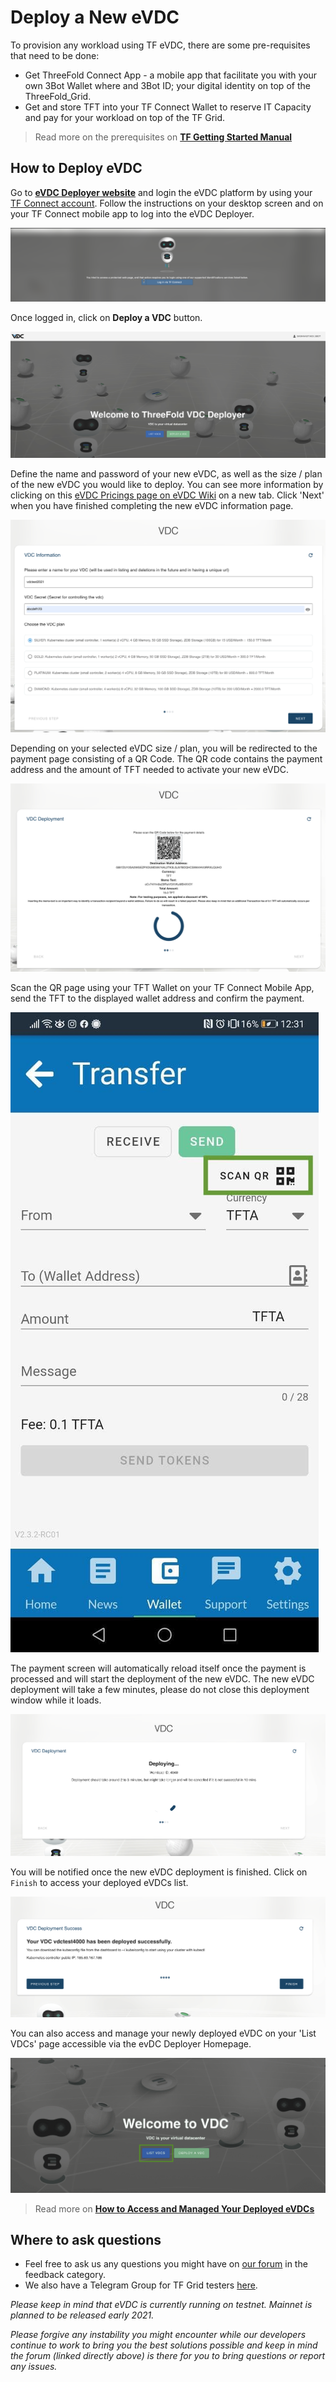 # Deploy a New eVDC


To provision any workload using TF eVDC, there are some pre-requisites that need to be done:

- Get ThreeFold Connect App - a mobile app that facilitate you with your own 3Bot Wallet where and 3Bot ID; your digital identity on top of the ThreeFold_Grid.
- Get and store TFT into your TF Connect Wallet to reserve IT Capacity and pay for your workload on top of the TF Grid.

> Read more on the prerequisites on [**TF Getting Started Manual**](sdk:all_getting_started)

## How to Deploy eVDC

Go to [**eVDC Deployer website**](https://vdc.testnet.grid.tf/vdc/#/) and login the eVDC platform by using your [TF Connect account](threefold:threefold_connect). Follow the instructions on your desktop screen and on your TF Connect mobile app to log into the eVDC Deployer.

![](img/evdc_login.png)

Once logged in, click on **Deploy a VDC** button.

![](img/evdc_deploy.png)

Define the name and password of your new eVDC, as well as the size / plan of the new eVDC you would like to deploy. You can see more information by clicking on this [eVDC Pricings page on eVDC Wiki](https://vdc.threefold.io/docs/start-pay/) on a new tab. Click 'Next' when you have finished completing the new eVDC information page.

![](img/evdc_signup.png)

Depending on your selected eVDC size / plan, you will be redirected to the payment page consisting of a QR Code. The QR code contains the payment address and the amount of TFT needed to activate your new eVDC.

![](img/evdc_payment.png)

Scan the QR page using your TFT Wallet on your TF Connect Mobile App, send the TFT to the displayed wallet address and confirm the payment.

![](img/scanqr.jpeg)

The payment screen will automatically reload itself once the payment is processed and will start the deployment of the new eVDC. The new eVDC deployment will take a few minutes, please do not close this deployment window while it loads.

![](img/deploy_vdc.png)

You will be notified once the new eVDC deployment is finished. Click on `Finish` to access your deployed eVDCs list.

![](img/newvdc.png)

You can also access and manage your newly deployed eVDC on your 'List VDCs' page accessible via the evDC Deployer Homepage.

![](img/deployer.png)

> Read more on [**How to Access and Managed Your Deployed eVDCs**](evdc_manage)

## Where to ask questions

- Feel free to ask us any questions you might have on [our forum](https://forum.threefold.io) in the feedback category.
- We also have a Telegram Group for TF Grid testers [here](https://t.me/joinchat/BwOvOxxgK59GmRoZ2_sM0w).

_Please keep in mind that eVDC is currently running on testnet. Mainnet is planned to be released early 2021._

_Please forgive any instability you might encounter while our developers continue to work to bring you the best solutions possible and keep in mind the forum (linked directly above) is there for you to bring questions or report any issues._
